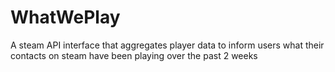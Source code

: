 # WhatWePlay
A steam API interface that aggregates player data to inform users what their contacts on steam have been playing over the past 2 weeks
